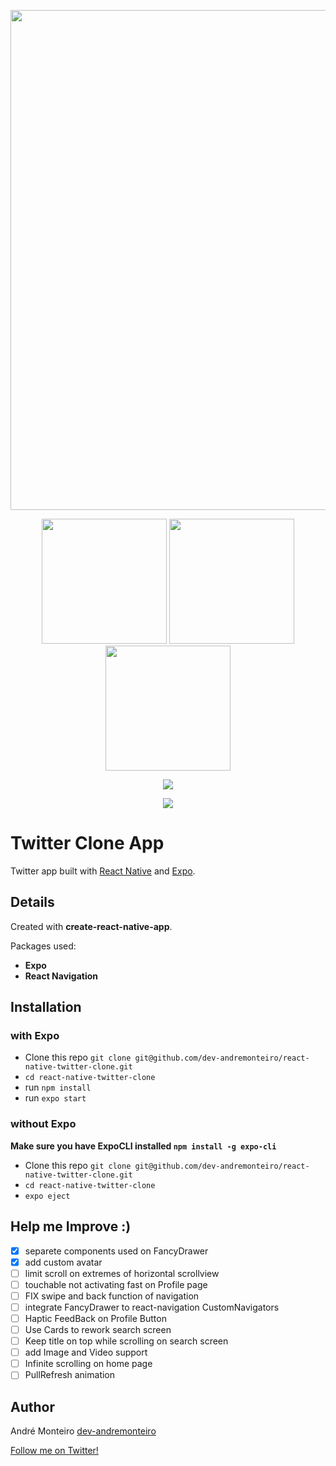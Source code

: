 <p align="center" >
    <img src="https://user-images.githubusercontent.com/19479358/55591542-c26db980-5703-11e9-9434-f45a6c05eb8c.png" width="800"/>
<p align="center">
 <img src="https://thumbs.gfycat.com/HandmadeFrightenedEgg-size_restricted.gif" width="200"/>
    <img src="https://thumbs.gfycat.com/DeliriousPastelBoar-size_restricted.gif" width="200"/>
    <img src="https://thumbs.gfycat.com/GrotesqueWideBat-size_restricted.gif" width="200"/>
  </p>
<p align="center">
<a title='License' href="https://github.com/FaridSafi/react-native-gifted-chat/blob/master/LICENSE" height="18">
    <img src='https://img.shields.io/badge/license-MIT-blue.svg' />
</a>
  </p>
  <p align="center">
 <img src="https://api.qrserver.com/v1/create-qr-code/?size=100x100&data=expo.io/@menorme/twitter-app-2019">
  </p>


# Twitter Clone App

Twitter app built with [React Native](https://github.com/facebook/react-native) and [Expo](https://github.com/expo/expo).

## Details

Created with **create-react-native-app**.

Packages used:

- **Expo**
- **React Navigation**

## Installation

### with Expo

- Clone this repo `git clone git@github.com/dev-andremonteiro/react-native-twitter-clone.git`
- `cd react-native-twitter-clone`
- run `npm install`
- run `expo start`

### without Expo

**Make sure you have ExpoCLI installed `npm install -g expo-cli`**

- Clone this repo `git clone git@github.com/dev-andremonteiro/react-native-twitter-clone.git`
- `cd react-native-twitter-clone`
- `expo eject`

## Help me Improve :)

- [x] separete components used on FancyDrawer
- [x] add custom avatar
- [ ] limit scroll on extremes of horizontal scrollview
- [ ] touchable not activating fast on Profile page
- [ ] FIX swipe and back function of navigation
- [ ] integrate FancyDrawer to react-navigation CustomNavigators
- [ ] Haptic FeedBack on Profile Button
- [ ] Use Cards to rework search screen
- [ ] Keep title on top while scrolling on search screen
- [ ] add Image and Video support
- [ ] Infinite scrolling on home page
- [ ] PullRefresh animation

## Author

André Monteiro [dev-andremonteiro](https://github.com/dev-andremonteiro)

[Follow me on Twitter!](https://twitter.com/DAndremonteiro)
